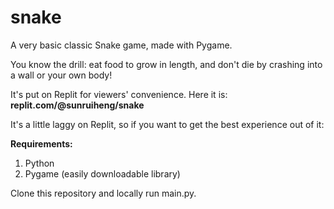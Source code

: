 # snake

A very basic classic Snake game, made with Pygame. 

You know the drill: eat food to grow in length, and don't die by crashing into a wall or your own body!

It's put on Replit for viewers' convenience.
Here it is: **replit.com/@sunruiheng/snake**

It's a little laggy on Replit, so if you want to get the best experience out of it:

**Requirements:**

1. Python
2. Pygame (easily downloadable library)

Clone this repository and locally run main.py.
